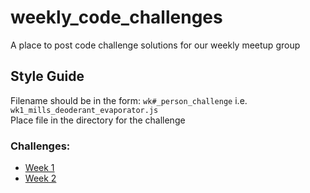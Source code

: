 # weekly_code_challenges
A place to post code challenge solutions for our weekly meetup group

## Style Guide  
Filename should be in the form: `wk#_person_challenge` i.e. `wk1_mills_deoderant_evaporator.js`  
Place file in the directory for the challenge

### Challenges:
- [Week 1](https://www.codewars.com/kata/5506b230a11c0aeab3000c1f) 
- [Week 2](https://www.codewars.com/kata/does-my-number-look-big-in-this/train/ruby)
